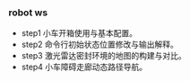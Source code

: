 ### robot ws
- step1 小车开箱使用与基本配置。
- step2 命令行初始状态位置修改与输出解释。
- step3 激光雷达密封环境的地图的构建与对比。
- step4 小车障碍走廊动态路径导航。